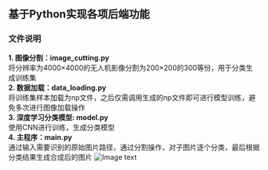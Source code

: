 ## 基于Python实现各项后端功能
### 文件说明
**1. 图像分割：image_cutting.py**  
将分辨率为4000×4000的无人机影像分割为200×200的300等份，用于分类生成训练集    
**2. 数据加载：data_loading.py**  
将训练集样本加载为np文件，之后仅需调用生成的np文件即可进行模型训练，避免多次进行图像加载操作  
**3. 深度学习分类模型: model.py**  
使用CNN进行训练，生成分类模型  
**4. 主程序：main.py**  
通过输入需要识别的原始图片路径，通过分割操作，对子图片逐个分类，最后根据分类结果生成合成后的图片
![Image text](https://github.com/ReconTiner/GRAD_PROJECT/blob/main/Python/img_result.jpg)

